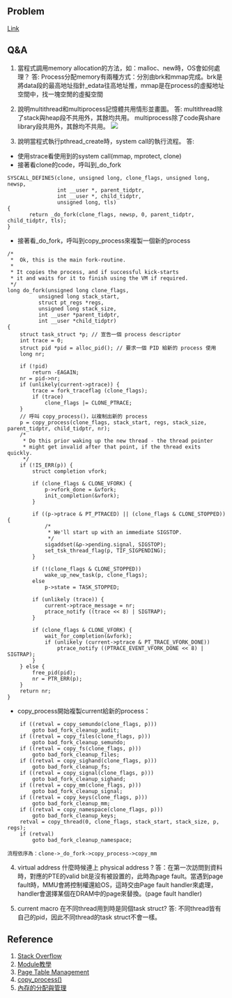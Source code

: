 ## Problem
[Link](https://staff.csie.ncu.edu.tw/hsufh/COURSES/FALL2021/linux_project_2.html)

## Q&A
1. 當程式調用memory allocation的方法，如：malloc、new時，OS會如何處理？
答: Process分配memory有兩種方式：分別由brk和mmap完成。brk是將data段的最高地址指針_edata往高地址推，mmap是在process的虛擬地址空間中，找一塊空閒的虛擬空間
2. 說明multithread和multiprocess記憶體共用情形並畫圖。
答: multithread除了stack與heap段不共用外，其餘均共用。 multiprocess除了code與share library段共用外，其餘均不共用。
![](https://i.imgur.com/DX8u3Up.jpg)


3. 說明當程式執行pthread_create時，system call的執行流程。
答: 
* 使用strace看使用到的system call(mmap, mprotect, clone)
* 接著看clone的code，呼叫到_do_fork
```
SYSCALL_DEFINE5(clone, unsigned long, clone_flags, unsigned long, newsp,
                int __user *, parent_tidptr,
                int __user *, child_tidptr,                                                                                          
                unsigned long, tls)         
{                
       return _do_fork(clone_flags, newsp, 0, parent_tidptr, child_tidptr, tls);
}      
```
* 接著看_do_fork，呼叫到copy_process來複製一個新的process
```
/*
 *  Ok, this is the main fork-routine.
 *
 * It copies the process, and if successful kick-starts
 * it and waits for it to finish using the VM if required.
 */
long do_fork(unsigned long clone_flags,
	      unsigned long stack_start,
	      struct pt_regs *regs,
	      unsigned long stack_size,
	      int __user *parent_tidptr,
	      int __user *child_tidptr)
{
	struct task_struct *p; // 宣告一個 process descriptor
	int trace = 0;
	struct pid *pid = alloc_pid(); // 要求一個 PID 給新的 process 使用
	long nr;

	if (!pid)
		return -EAGAIN;
	nr = pid->nr;
	if (unlikely(current->ptrace)) {
		trace = fork_traceflag (clone_flags);
		if (trace)
			clone_flags |= CLONE_PTRACE;
	}
	// 呼叫 copy_process()，以複制出新的 process
	p = copy_process(clone_flags, stack_start, regs, stack_size, parent_tidptr, child_tidptr, nr);
	/*
	 * Do this prior waking up the new thread - the thread pointer
	 * might get invalid after that point, if the thread exits quickly.
	 */
	if (!IS_ERR(p)) {
		struct completion vfork;

		if (clone_flags & CLONE_VFORK) {
			p->vfork_done = &vfork;
			init_completion(&vfork);
		}

		if ((p->ptrace & PT_PTRACED) || (clone_flags & CLONE_STOPPED)) {
			/*
			 * We'll start up with an immediate SIGSTOP.
			 */
			sigaddset(&p->pending.signal, SIGSTOP);
			set_tsk_thread_flag(p, TIF_SIGPENDING);
		}

		if (!(clone_flags & CLONE_STOPPED))
			wake_up_new_task(p, clone_flags);
		else
			p->state = TASK_STOPPED;

		if (unlikely (trace)) {
			current->ptrace_message = nr;
			ptrace_notify ((trace << 8) | SIGTRAP);
		}

		if (clone_flags & CLONE_VFORK) {
			wait_for_completion(&vfork);
			if (unlikely (current->ptrace & PT_TRACE_VFORK_DONE))
				ptrace_notify ((PTRACE_EVENT_VFORK_DONE << 8) | SIGTRAP);
		}
	} else {
		free_pid(pid);
		nr = PTR_ERR(p);
	}
	return nr;
}
```
* copy_process開始複製current給新的process：
```
	if ((retval = copy_semundo(clone_flags, p)))
		goto bad_fork_cleanup_audit;
	if ((retval = copy_files(clone_flags, p)))
		goto bad_fork_cleanup_semundo;
	if ((retval = copy_fs(clone_flags, p)))
		goto bad_fork_cleanup_files;
	if ((retval = copy_sighand(clone_flags, p)))
		goto bad_fork_cleanup_fs;
	if ((retval = copy_signal(clone_flags, p)))
		goto bad_fork_cleanup_sighand;
	if ((retval = copy_mm(clone_flags, p)))
		goto bad_fork_cleanup_signal;
	if ((retval = copy_keys(clone_flags, p)))
		goto bad_fork_cleanup_mm;
	if ((retval = copy_namespace(clone_flags, p)))
		goto bad_fork_cleanup_keys;
	retval = copy_thread(0, clone_flags, stack_start, stack_size, p, regs);
	if (retval)
		goto bad_fork_cleanup_namespace;
```
    流程依序為：clone->_do_fork->copy_process->copy_mm
4. virtual address 什麼時候連上 physical address ?
答：在第一次訪問到資料時，對應的PTE的valid bit是沒有被設置的，此時為page fault。當遇到page fault時，MMU會將控制權還給OS，這時交由Page fault handler來處理，handler會選擇某個在DRAM中的page來替換。(page fault handler)

5. current macro 在不同thread用到時是同個task struct?
答: 不同thread皆有自己的pid，因此不同thread的task struct不會一樣。



## Reference

1. [Stack Overflow](https://stackoverflow.com/questions/41090469/linux-kernel-how-to-get-physical-address-memory-management?fbclid=IwAR1hAHO4eZy7BhUIFCfVxtTsBkP5njKV31jj7kRU1p10Y3mqefzmfLFiOic)
2. [Module教學](https://jerrynest.io/how-to-write-a-linux-kernel-module/)
3. [Page Table Management](https://www.kernel.org/doc/gorman/html/understand/understand006.html?fbclid=IwAR3gGfrQmiSeGSsTO2b_0cHaneq1TVs-lnjimZLG2MaTojJM-25CCHQG8ZU)
4. [copy_process()](https://www.jollen.org/blog/2007/01/process_creation_5_copy_process.html?fbclid=IwAR0Hrlti9YLluxAwbRxj9DMzpytCN_GSAPQB2YHMKH1EtGLWrsEFjH6vGeA)
5. [內存的分配與管理](https://codertw.com/%E7%A8%8B%E5%BC%8F%E8%AA%9E%E8%A8%80/676150/)
